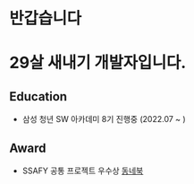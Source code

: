 # 반갑습니다

# 29살 새내기 개발자입니다.



## Education

-   삼성 청년 SW 아카데미 8기 진행중 (2022.07 ~ )

## Award

-   SSAFY 공통 프로젝트 우수상 [동네북](https://github.com/HyunseokCheong/TownBook)
